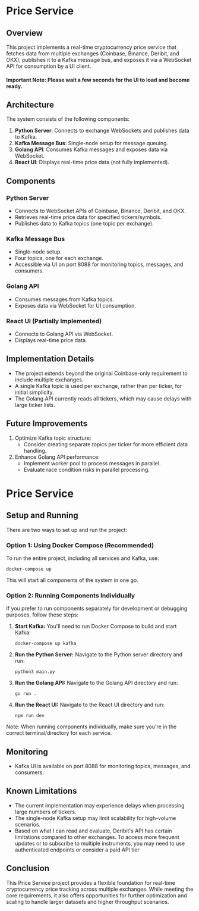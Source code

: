 # Price Service

## Overview

This project implements a real-time cryptocurrency price service that fetches data from multiple exchanges (Coinbase, Binance, Deribit, and OKX), publishes it to a Kafka message bus, and exposes it via a WebSocket API for consumption by a UI client.

#### Important Note: Please wait a few seconds for the UI to load and become ready.

## Architecture

The system consists of the following components:

1. **Python Server**: Connects to exchange WebSockets and publishes data to Kafka.
2. **Kafka Message Bus**: Single-node setup for message queuing.
3. **Golang API**: Consumes Kafka messages and exposes data via WebSocket.
4. **React UI**: Displays real-time price data (not fully implemented).

## Components

### Python Server

- Connects to WebSocket APIs of Coinbase, Binance, Deribit, and OKX.
- Retrieves real-time price data for specified tickers/symbols.
- Publishes data to Kafka topics (one topic per exchange).

### Kafka Message Bus

- Single-node setup.
- Four topics, one for each exchange.
- Accessible via UI on port 8088 for monitoring topics, messages, and consumers.

### Golang API

- Consumes messages from Kafka topics.
- Exposes data via WebSocket for UI consumption.

### React UI (Partially Implemented)

- Connects to Golang API via WebSocket.
- Displays real-time price data.

## Implementation Details

- The project extends beyond the original Coinbase-only requirement to include multiple exchanges.
- A single Kafka topic is used per exchange, rather than per ticker, for initial simplicity.
- The Golang API currently reads all tickers, which may cause delays with large ticker lists.

## Future Improvements

1. Optimize Kafka topic structure:
   - Consider creating separate topics per ticker for more efficient data handling.
2. Enhance Golang API performance:
   - Implement worker pool to process messages in parallel.
   - Evaluate race condition risks in parallel processing.

# Price Service

## Setup and Running

There are two ways to set up and run the project:

### Option 1: Using Docker Compose (Recommended)

To run the entire project, including all services and Kafka, use:

```
docker-compose up
```

This will start all components of the system in one go.

### Option 2: Running Components Individually

If you prefer to run components separately for development or debugging purposes, follow these steps:

1. **Start Kafka:**
   You'll need to run Docker Compose to build and start Kafka:
   ```
   docker-compose up kafka
   ```

2. **Run the Python Server:**
   Navigate to the Python server directory and run:
   ```
   python3 main.py
   ```

3. **Run the Golang API:**
   Navigate to the Golang API directory and run:
   ```
   go run .
   ```

4. **Run the React UI:**
   Navigate to the React UI directory and run:
   ```
   npm run dev
   ```

Note: When running components individually, make sure you're in the correct terminal/directory for each service.



## Monitoring

- Kafka UI is available on port 8088 for monitoring topics, messages, and consumers.

## Known Limitations

- The current implementation may experience delays when processing large numbers of tickers.
- The single-node Kafka setup may limit scalability for high-volume scenarios.
- Based on what I can read and evaluate, Deribit's API has certain limitations compared to other exchanges.  To access more frequent updates or to subscribe to multiple instruments, you may need to use authenticated endpoints or consider a paid API tier

## Conclusion

This Price Service project provides a flexible foundation for real-time cryptocurrency price tracking across multiple exchanges. While meeting the core requirements, it also offers opportunities for further optimization and scaling to handle larger datasets and higher throughput scenarios.